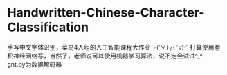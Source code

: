 # Handwritten-Chinese-Character-Classification
手写中文字体识别，菜鸟4人组的人工智能课程大作业╭(′▽`)╭(′▽`)╯打算使用卷积神经网络写，当然了，老师说可以使用机器学习算法，说不定会试试^_^  
gnt.py为数据解码器
